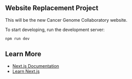 ## Website Replacement Project

This will be the new Cancer Genome Collaboratory website.

To start developing, run the development server:

```bash
npm run dev
```

## Learn More

- [Next.js Documentation](https://nextjs.org/docs)
- [Learn Next.js](https://nextjs.org/learn)
